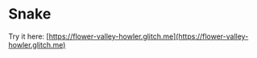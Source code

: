 # Snake
Try it here: [https://flower-valley-howler.glitch.me](https://flower-valley-howler.glitch.me)
